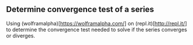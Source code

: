 ## Determine convergence test of a series

Using (wolframalpha)[https://wolframalpha.com/] on (repl.it)[http://repl.it/] to determine the convergence test needed to solve if the series converges or diverges. 
